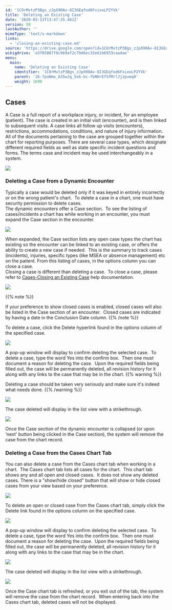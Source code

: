 ```yaml
---
id: '1COrMvtzP3Bgs_zJpX90Av-8I3GEqfod6FxixoLP2YVk'
title: 'Deleting an Existing Case'
date: '2020-03-13T13:47:35.461Z'
version: 50
lastAuthor: ''
mimeType: 'text/x-markdown'
links:
  - 'closing-an-existing-case.md'
source: 'https://drive.google.com/open?id=1COrMvtzP3Bgs_zJpX90Av-8I3GEqfod6FxixoLP2YVk'
wikigdrive: 'a3f05807f0c9b9af2c79d6ec32e61b6933caadae'
menu:
  main:
    name: 'Deleting an Existing Case'
    identifier: '1COrMvtzP3Bgs_zJpX90Av-8I3GEqfod6FxixoLP2YVk'
    parent: '16-7poNmo_A35wJg_Sxb-bc-fbNHrEfSfMrlJjzpvmq8'
    weight: 1690
---
```

## **Cases**  
  
A Case is a full report of a workplace injury, or incident, for an employee (patient). The case is created in an initial visit (encounter), and is then linked to subsequent visits. A case links all follow up visits (encounters), restrictions, accommodations, conditions, and nature of injury information. All of the documents pertaining to the case are grouped together within the chart for reporting purposes. There are several case types, which designate different required fields as well as state specific incident questions and forms. The terms case and incident may be used interchangeably in a system.
  
![](../deleting-an-existing-case.assets/100002010000050B00000112F8D48F37A57A007B.png)  


  
### **Deleting a Case from a Dynamic Encounter**  
  
Typically a case would be deleted only if it was keyed in entirely incorrectly or on the wrong patient's chart.  To delete a case in a chart, one must have security permission to delete cases.  
The dynamic encounters offer a Case section.  To see the listing of cases/incidents a chart has while working in an encounter, you must expand the Case section in the encounter.  

  
![](../deleting-an-existing-case.assets/10000201000004830000008D7B5A803F023346F2.png)  


When expanded, the Case section lists any open case types the chart has existing so the encounter can be linked to an existing case, or offers the ability to create a new case if needed.  This is the summary to track cases (incidents), injuries, specific types (like MSEA or absence management) etc on the patient. From this listing of cases, in the options column you can close a case.  
Closing a case is different than deleting a case.  To close a case, please refer to [Cases-Closing an Existing Case](closing-an-existing-case.md) help documentation.

  
![](../deleting-an-existing-case.assets/100002010000047D000000FE3696E209AB9D9768.png)  


{{% note %}}

If your preference to show closed cases is enabled, closed cases will also be listed in the Case section of an encounter.  Closed cases are indicated by having a date in the Conclusion Date column.
{{% /note %}}

To delete a case, click the Delete hyperlink found in the options column of the specified case.

  
![](../deleting-an-existing-case.assets/100002010000047D000000FEDDB721D97838674D.png)  


A pop-up window will display to confirm deleting the selected case.  To delete a case, type the word Yes into the confirm box.  Then one must document a reason for deleting the case.  Upon the required fields being filled out, the case will be permanently deleted, all revision history for it along with any links to the case that may be in the chart.
{{% warning %}}

Deleting a case should be taken very seriously and make sure it's indeed what needs done.
{{% /warning %}}

  
![](../deleting-an-existing-case.assets/1000020100000193000000C61F81C1693FFF31A6.png)  


The case deleted will display in the list view with a strikethrough.

  
![](../deleting-an-existing-case.assets/10000201000004BE000000B91CEB5AAE4CE270E2.png)  


Once the Case section of the dynamic encounter is collapsed (or upon ‘next' button being clicked in the Case section), the system will remove the case from the chart record.
  
### **Deleting a Case from the Cases Chart Tab**  

You can also delete a case from the Cases chart tab when working in a chart.  The Cases chart tab lists all cases for the chart.  This chart tab shows any and all open and closed cases.  It does not show any deleted cases. There is a "show/hide closed" button that will show or hide closed cases from your view based on your preference.

  
![](../deleting-an-existing-case.assets/10000201000004B50000011BD824D78AAED9880F.png)  


To delete an open or closed case from the Cases chart tab, simply click the Delete link found in the options column on the specified case.

  
![](../deleting-an-existing-case.assets/10000201000004B50000011B88CACA2CFAD85DE8.png)  


A pop-up window will display to confirm deleting the selected case.  To delete a case, type the word Yes into the confirm box.  Then one must document a reason for deleting the case.  Upon the required fields being filled out, the case will be permanently deleted, all revision history for it along with any links to the case that may be in the chart.

  
![](../deleting-an-existing-case.assets/1000020100000193000000C61F81C1693FFF31A6.png)  


The case deleted will display in the list view with a strikethrough.

  
![](../deleting-an-existing-case.assets/10000201000004BB0000011B9642EBFA84A91B60.png)  


Once the Case chart tab is refreshed, or you exit out of the tab, the system will remove the case from the chart record.  When entering back into the Cases chart tab, deleted cases will not be displayed.

